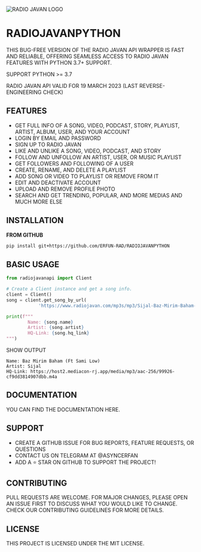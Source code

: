 ![RADIO JAVAN LOGO](https://www.radiojavan.com/images/rj-touch-icon-144.png)

# RADIOJAVANPYTHON

THIS BUG-FREE VERSION OF THE RADIO JAVAN API WRAPPER IS FAST AND RELIABLE, OFFERING SEAMLESS ACCESS TO RADIO JAVAN FEATURES WITH PYTHON 3.7+ SUPPORT.

SUPPORT PYTHON &gt;= 3.7

RADIO JAVAN API VALID FOR 19 MARCH 2023 (LAST REVERSE-ENGINEERING CHECK)

## FEATURES

- GET FULL INFO OF A SONG, VIDEO, PODCAST, STORY, PLAYLIST, ARTIST, ALBUM, USER, AND YOUR ACCOUNT
- LOGIN BY EMAIL AND PASSWORD
- SIGN UP TO RADIO JAVAN
- LIKE AND UNLIKE A SONG, VIDEO, PODCAST, AND STORY
- FOLLOW AND UNFOLLOW AN ARTIST, USER, OR MUSIC PLAYLIST
- GET FOLLOWERS AND FOLLOWING OF A USER
- CREATE, RENAME, AND DELETE A PLAYLIST
- ADD SONG OR VIDEO TO PLAYLIST OR REMOVE FROM IT
- EDIT AND DEACTIVATE ACCOUNT
- UPLOAD AND REMOVE PROFILE PHOTO
- SEARCH AND GET TRENDING, POPULAR, AND MORE MEDIAS AND MUCH MORE ELSE

## INSTALLATION

**FROM GITHUB**

```bash
pip install git+https://github.com/ERFUN-RAD/RADIOJAVANPYTHON
```

## BASIC USAGE

```python
from radiojavanapi import Client

# Create a Client instance and get a song info. 
client = Client()
song = client.get_song_by_url(
            'https://www.radiojavan.com/mp3s/mp3/Sijal-Baz-Mirim-Baham-(Ft-Sami-Low)')

print(f"""
        Name: {song.name}
        Artist: {song.artist}
        HQ-Link: {song.hq_link}
""")
```

SHOW OUTPUT

```
Name: Baz Mirim Baham (Ft Sami Low)
Artist: Sijal
HQ-Link: https://host2.mediacon-rj.app/media/mp3/aac-256/99926-cf9dd3814907dbb.m4a
```

## DOCUMENTATION

YOU CAN FIND THE DOCUMENTATION HERE.

## SUPPORT

- CREATE A GITHUB ISSUE FOR BUG REPORTS, FEATURE REQUESTS, OR QUESTIONS
- CONTACT US ON TELEGRAM AT @ASYNCERFAN
- ADD A ⭐️ STAR ON GITHUB TO SUPPORT THE PROJECT!

## CONTRIBUTING

PULL REQUESTS ARE WELCOME. FOR MAJOR CHANGES, PLEASE OPEN AN ISSUE FIRST TO DISCUSS WHAT YOU WOULD LIKE TO CHANGE. CHECK OUR CONTRIBUTING GUIDELINES FOR MORE DETAILS.

## LICENSE

THIS PROJECT IS LICENSED UNDER THE MIT LICENSE.
